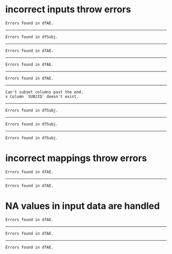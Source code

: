 # incorrect inputs throw errors

    Errors found in dfAE.

---

    Errors found in dfSubj.

---

    Errors found in dfAE.

---

    Errors found in dfAE.

---

    Errors found in dfAE.

---

    Can't subset columns past the end.
    x Column `SUBJID` doesn't exist.

---

    Errors found in dfSubj.

---

    Errors found in dfSubj.

---

    Errors found in dfSubj.

# incorrect mappings throw errors

    Errors found in dfAE.

---

    Errors found in dfAE.

# NA values in input data are handled

    Errors found in dfAE.

---

    Errors found in dfAE.

---

    Errors found in dfAE.

